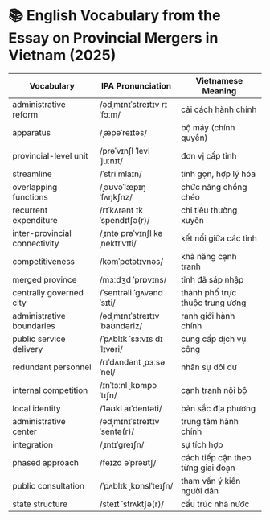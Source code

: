 # 📚 English Vocabulary from the Essay on Provincial Mergers in Vietnam (2025)

| **Vocabulary**                   | **IPA Pronunciation**            | **Vietnamese Meaning**                      |
|----------------------------------|----------------------------------|---------------------------------------------|
| administrative reform            | /ədˌmɪnɪˈstreɪtɪv rɪˈfɔːm/      | cải cách hành chính                         |
| apparatus                        | /ˌæpəˈreɪtəs/                    | bộ máy (chính quyền)                        |
| provincial-level unit            | /prəˈvɪnʃl ˈlevl ˈjuːnɪt/       | đơn vị cấp tỉnh                             |
| streamline                       | /ˈstriːmlaɪn/                    | tinh gọn, hợp lý hóa                        |
| overlapping functions            | /ˌəʊvəˈlæpɪŋ ˈfʌŋkʃnz/          | chức năng chồng chéo                        |
| recurrent expenditure            | /rɪˈkʌrənt ɪkˈspendɪtʃə(r)/     | chi tiêu thường xuyên                       |
| inter-provincial connectivity    | /ˌɪntə prəˈvɪnʃl kəˌnektɪˈvɪti/| kết nối giữa các tỉnh                       |
| competitiveness                  | /kəmˈpetətɪvnəs/                 | khả năng cạnh tranh                         |
| merged province                  | /mɜːdʒd ˈprɒvɪns/               | tỉnh đã sáp nhập                            |
| centrally governed city          | /ˈsentrəli ˈɡʌvənd ˈsɪti/       | thành phố trực thuộc trung ương             |
| administrative boundaries        | /ədˌmɪnɪˈstreɪtɪv ˈbaʊndəriz/    | ranh giới hành chính                        |
| public service delivery          | /ˈpʌblɪk ˈsɜːvɪs dɪˈlɪvəri/     | cung cấp dịch vụ công                       |
| redundant personnel              | /rɪˈdʌndənt ˌpɜːsəˈnel/          | nhân sự dôi dư                              |
| internal competition             | /ɪnˈtɜːnl ˌkɒmpəˈtɪʃn/          | cạnh tranh nội bộ                           |
| local identity                   | /ˈləʊkl aɪˈdentəti/              | bản sắc địa phương                          |
| administrative center            | /ədˌmɪnɪˈstreɪtɪv ˈsentə(r)/     | trung tâm hành chính                        |
| integration                      | /ˌɪntɪˈɡreɪʃn/                  | sự tích hợp                                 |
| phased approach                  | /feɪzd əˈprəʊtʃ/                 | cách tiếp cận theo từng giai đoạn           |
| public consultation              | /ˈpʌblɪk ˌkɒnslˈteɪʃn/          | tham vấn ý kiến người dân                   |
| state structure                  | /steɪt ˈstrʌktʃə(r)/             | cấu trúc nhà nước                           |